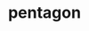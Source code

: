 ---
title: "pentagon"
hashtag: pentagon
layout: hashtag
type-of:
  - polygon
tags:
  - Polygon
  - Geometry
---